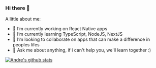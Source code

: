 ### Hi there 👋

A little about me:

- 🔭 I’m currently working on React Native apps
- 🌱 I’m currently learning TypeScript, NodeJS, NextJS
- 👯 I’m looking to collaborate on apps that can make a difference in peoples lifes
- 💬 Ask me about anything, if i can't help you, we'll learn together :)


[![Andre's github stats](https://github-readme-stats.vercel.app/api?username=AndreBordignon&show_icons=true&count_private=true)](https://github.com/AndreBordignon/github-readme-stats)


